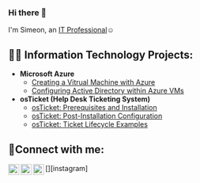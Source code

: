 ### Hi there 👋
I'm Simeon, an <a href="https://www.linkedin.com/in/simeon-nnabue-8b9669259/">IT Professional</a>☺</h1>

<h2>👨‍💻 Information Technology Projects:</h2>

- <b>Microsoft Azure</b>
  - [Creating a Vitrual Machine with Azure](https://github.com/simeonnnabue/create-VM)
  - [Configuring Active Directory within Azure VMs](https://github.com/simeonnnabue/activedirectory)
- <b>osTicket (Help Desk Ticketing System)</b>
  - [osTicket: Prerequisites and Installation](https://github.com/simeonnnabue/osticket-prereqs)
  - [osTicket: Post-Installation Configuration](https://github.com/simeonnnabue/post-install-config)
  - [osTicket: Ticket Lifecycle Examples](https://github.com/simeonnnabue/ticket-lifecycle)


<h2>🤳Connect with me:</h2>

[<img align="left" alt="Josh | Twitter" width="22px" src="https://cdn.jsdelivr.net/npm/simple-icons@v3/icons/twitter.svg" />][twitter]
[<img align="left" alt="Josh | LinkedIn" width="22px" src="https://cdn.jsdelivr.net/npm/simple-icons@v3/icons/linkedin.svg" />][linkedin]
[<img align="left" alt="Josh | Instagram" width="22px" src="https://cdn.jsdelivr.net/npm/simple-icons@v3/icons/instagram.svg" />][instagram]

[twitter]: 
[instagram]: 
[linkedin]: https://www.linkedin.com/in/simeon-nnabue-8b9669259/
